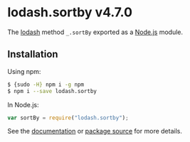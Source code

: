 # lodash.sortby v4.7.0

The [lodash](https://lodash.com/) method `_.sortBy` exported as a [Node.js](https://nodejs.org/) module.

## Installation

Using npm:

```bash
$ {sudo -H} npm i -g npm
$ npm i --save lodash.sortby
```

In Node.js:

```js
var sortBy = require("lodash.sortby");
```

See the [documentation](https://lodash.com/docs#sortBy) or [package source](https://github.com/lodash/lodash/blob/4.7.0-npm-packages/lodash.sortby) for more details.
